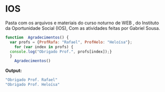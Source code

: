 # IOS

Pasta com os arquivos e materiais do curso noturno de WEB , do Instituto da Oportunidade Social (IOS), Com as atividades feitas por Gabriel Sousa.

```javascript
function  Agradecimentos() {
  var profs = {ProfRafa: "Rafael", ProfHelo: "Heloísa"};
	for (var index in profs) {
  console.log("Obrigado Prof.", profs[index]);}
  }
	Agradecimentos()
```
**Output:**
	
```javascript
"Obrigado Prof. Rafael"
"Obrigado Prof. Heloísa"
```	 		
